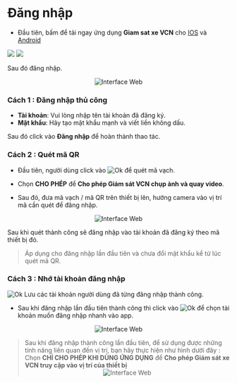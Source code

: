 # Đăng nhập

* Đầu tiên, bấm để tải ngay ứng dụng **Giam sat xe VCN** cho <a href="https://bitly.com.vn/cenayw" target="_blank">IOS</a> và <a href="https://bitly.com.vn/sg61yb" target="_blank">Android </a>

<span class="icon-left1 ">[<img src="/docs/assets/images/web-interface/app-vcn/images.png">](https://bitly.com.vn/cenayw)
<span class="icon-left2">[<img src="/docs/assets/images/web-interface/app-vcn/google-play-download-android-app.png" >](https://bitly.com.vn/sg61yb) 


Sau đó đăng nhập.


<span style="display:block;text-align:center">![Interface Web](/docs/assets/images/web-interface/app-vcn/login.jpg) 

### Cách 1 : Đăng nhập thủ công

- **Tài khoản**: Vui lòng nhập tên tài khoản đã đăng ký.
- **Mật khẩu**: Hãy tạo mật khẩu mạnh và viết liền không dấu.

Sau đó click vào **Đăng nhập** để hoàn thành thao tác. 

### Cách 2 : Quét mã QR

* Đầu tiên, người dùng click vào <span class="icon-left svg-filter-info">![Ok](/docs/assets/images/web-interface/icon/SVG/icons8-qr-code.svg) để quét mã vạch.
* Chọn **CHO PHÉP** để **Cho phép Giám sát VCN chụp ảnh và quay video**.

* Sau đó, đưa mã vạch / mã QR trên thiết bị lên, hướng camera vào vị trí mã cần quét để đăng nhập.

<span style="display:block;text-align:center">![Interface Web](/docs/assets/images/web-interface/app-vcn/qr-code.jpg) 

Sau khi quét thành công sẽ đăng nhập vào tài khoản đã đăng ký theo mã thiết bị đó.

> Áp dụng cho đăng nhập lần đầu tiên và chưa đổi mật khẩu kể từ lúc quét mã QR.

### Cách 3 : Nhớ tài khoản đăng nhập

<span class="icon-left3">![Ok](/docs/assets/images/web-interface/app-vcn/move-user-login.jpg) Lưu các tài khoản người dùng đã từng đăng nhập thành công.
 * Sau khi đăng nhập lần đầu tiên thành công thì click vào <span class="icon-left3">![Ok](/docs/assets/images/web-interface/app-vcn/move-user-login.jpg)  để chọn tài khoản muốn đăng nhập nhanh vào app.

<span style="display:block;text-align:center">![Interface Web](/docs/assets/images/web-interface/app-vcn/qr-code-done.jpg) 

> Sau khi đăng nhập thành công lần đầu tiên, để sử dụng được những tính năng liên quan đến vị trí, bạn hãy thực hiện như hình dưới đây :
Chọn **CHỈ CHO PHÉP KHI DÙNG ỨNG DỤNG** để **Cho phép Giám sát xe VCN truy cập vào vị trí của thiết bị**
<span style="display:block;text-align:center">![Interface Web](/docs/assets/images/web-interface/app-vcn/location-2-login.jpg)
